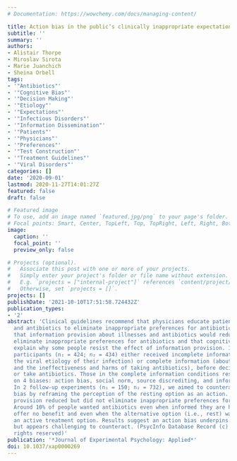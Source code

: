 ```yaml
---
# Documentation: https://wowchemy.com/docs/managing-content/

title: Action bias in the public’s clinically inappropriate expectations for antibiotics
subtitle: ''
summary: ''
authors:
- Alistair Thorpe
- Miroslav Sirota
- Marie Juanchich
- Sheina Orbell
tags:
- '"Antibiotics"'
- '"Cognitive Bias"'
- '"Decision Making"'
- '"Etiology"'
- '"Expectations"'
- '"Infectious Disorders"'
- '"Information Dissemination"'
- '"Patients"'
- '"Physicians"'
- '"Preferences"'
- '"Test Construction"'
- '"Treatment Guidelines"'
- '"Viral Disorders"'
categories: []
date: '2020-09-01'
lastmod: 2020-11-27T14:01:27Z
featured: false
draft: false

# Featured image
# To use, add an image named `featured.jpg/png` to your page's folder.
# Focal points: Smart, Center, TopLeft, Top, TopRight, Left, Right, BottomLeft, Bottom, BottomRight.
image:
  caption: ''
  focal_point: ''
  preview_only: false

# Projects (optional).
#   Associate this post with one or more of your projects.
#   Simply enter your project's folder or file name without extension.
#   E.g. `projects = ["internal-project"]` references `content/project/deep-learning/index.md`.
#   Otherwise, set `projects = []`.
projects: []
publishDate: '2021-10-10T17:51:58.724432Z'
publication_types:
- '2'
abstract: 'Clinical guidelines recommend that physicians educate patients about illnesses
  and antibiotics to eliminate inappropriate preferences for antibiotics. We expected
  that information provision about illnesses and antibiotics would reduce but not
  eliminate inappropriate preferences for antibiotics and that cognitive biases could
  explain why some people resist the effect of information provision. In 2 experiments,
  participants (n₁ = 424; n₂ = 434) either received incomplete information (about
  the viral etiology of their infection) or complete information (about viral etiology
  and the ineffectiveness and harms of taking antibiotics), before deciding to rest
  or take antibiotics. Those in the complete information conditions responded to items
  on 4 biases: action bias, social norm, source discrediting, and information neglect.
  In 2 follow-up experiments (n₁ = 150; n₂ = 732), we aimed to counteract the action
  bias by reframing the perception of the resting option as an action. Complete information
  provision reduced but did not eliminate inappropriate preferences for antibiotics.
  Around 10% of people wanted antibiotics even when informed they are harmful and
  offer no benefit and even when the alternative option (i.e., rest) was framed as
  an active treatment option. Results suggest an action bias underpins this preference
  but appears challenging to counteract. (PsycInfo Database Record (c) 2020 APA, all
  rights reserved)'
publication: '*Journal of Experimental Psychology: Applied*'
doi: 10.1037/xap0000269
---
```


